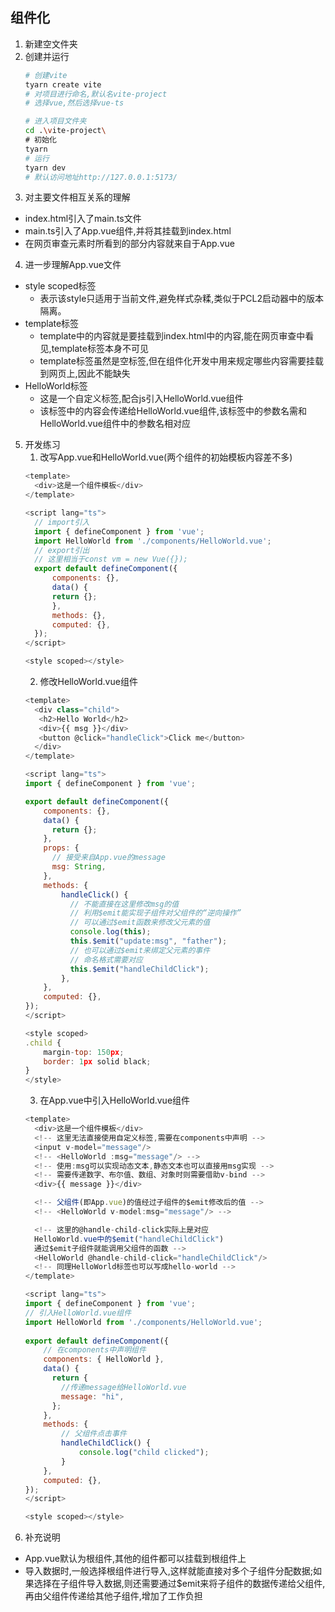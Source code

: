 ## 组件化
1. 新建空文件夹
2. 创建并运行
    ```bash
    # 创建vite
    tyarn create vite
    # 对项目进行命名,默认名vite-project
    # 选择vue,然后选择vue-ts

    # 进入项目文件夹
    cd .\vite-project\
    # 初始化
    tyarn
    # 运行
    tyarn dev
    # 默认访问地址http://127.0.0.1:5173/
    ```
3. 对主要文件相互关系的理解
- index.html引入了main.ts文件
- main.ts引入了App.vue组件,并将其挂载到index.html
- 在网页审查元素时所看到的部分内容就来自于App.vue
4. 进一步理解App.vue文件
- style scoped标签
    - 表示该style只适用于当前文件,避免样式杂糅,类似于PCL2启动器中的版本隔离。
- template标签
    - template中的内容就是要挂载到index.html中的内容,能在网页审查中看见,template标签本身不可见
    - template标签虽然是空标签,但在组件化开发中用来规定哪些内容需要挂载到网页上,因此不能缺失
- HelloWorld标签
    - 这是一个自定义标签,配合js引入HelloWorld.vue组件
    - 该标签中的内容会传递给HelloWorld.vue组件,该标签中的参数名需和HelloWorld.vue组件中的参数名相对应
5. 开发练习
    1. 改写App.vue和HelloWorld.vue(两个组件的初始模板内容差不多)
    ```js
    <template>
      <div>这是一个组件模板</div>
    </template>
    
    <script lang="ts">
      // import引入
      import { defineComponent } from 'vue';
      import HelloWorld from './components/HelloWorld.vue';
      // export引出
      // 这里相当于const vm = new Vue({});
      export default defineComponent({
          components: {},
          data() {
          return {};
          },
          methods: {},
          computed: {},
      });
    </script>

    <style scoped></style>
    ```
    2. 修改HelloWorld.vue组件
    ```js
    <template>
      <div class="child">
       <h2>Hello World</h2>
       <div>{{ msg }}</div>
       <button @click="handleClick">Click me</button>
      </div>
    </template>

    <script lang="ts">
    import { defineComponent } from 'vue';
 
    export default defineComponent({
        components: {},
        data() {
          return {};
        },
        props: {
          // 接受来自App.vue的message
          msg: String,
        },
        methods: {
            handleClick() {
              // 不能直接在这里修改msg的值
              // 利用$emit能实现子组件对父组件的“逆向操作”
              // 可以通过$emit函数来修改父元素的值
              console.log(this);
              this.$emit("update:msg", "father");
              // 也可以通过$emit来绑定父元素的事件
              // 命名格式需要对应
              this.$emit("handleChildClick");
            },
        },
        computed: {},
    });
    </script>

    <style scoped>
    .child {
        margin-top: 150px;
        border: 1px solid black;
    }
    </style>
    ```
    3. 在App.vue中引入HelloWorld.vue组件
    ```js
    <template>
      <div>这是一个组件模板</div>
      <!-- 这里无法直接使用自定义标签,需要在components中声明 -->
      <input v-model="message"/>
      <!-- <HelloWorld :msg="message"/> -->
      <!-- 使用:msg可以实现动态文本,静态文本也可以直接用msg实现 -->
      <!-- 需要传递数字、布尔值、数组、对象时则需要借助v-bind -->
      <div>{{ message }}</div>

      <!-- 父组件(即App.vue)的值经过子组件的$emit修改后的值 -->
      <!-- <HelloWorld v-model:msg="message"/> -->

      <!-- 这里的@handle-child-click实际上是对应
      HelloWorld.vue中的$emit("handleChildClick")
      通过$emit子组件就能调用父组件的函数 -->
      <HelloWorld @handle-child-click="handleChildClick"/>
      <!-- 同理HelloWorld标签也可以写成hello-world -->
    </template>

    <script lang="ts">
    import { defineComponent } from 'vue';
    // 引入HelloWorld.vue组件
    import HelloWorld from './components/HelloWorld.vue';
  
    export default defineComponent({
        // 在components中声明组件
        components: { HelloWorld },
        data() {
          return {
            //传递message给HelloWorld.vue
            message: "hi",
          };
        },
        methods: {
            // 父组件点击事件
            handleChildClick() {
                console.log("child clicked");
            }
        },
        computed: {},
    });
    </script>

    <style scoped></style>
    ```
6. 补充说明
- App.vue默认为根组件,其他的组件都可以挂载到根组件上
- 导入数据时,一般选择根组件进行导入,这样就能直接对多个子组件分配数据;如果选择在子组件导入数据,则还需要通过$emit来将子组件的数据传递给父组件,再由父组件传递给其他子组件,增加了工作负担

